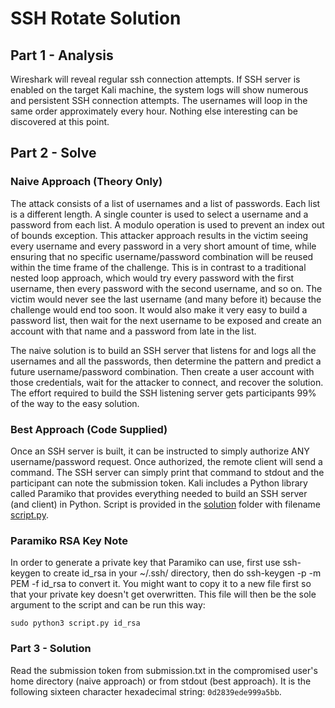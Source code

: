 # SSH Rotate Solution

## Part 1 - Analysis

Wireshark will reveal regular ssh connection attempts. If SSH server is enabled on the target Kali
machine, the system logs will show numerous and persistent SSH connection attempts. The usernames
will loop in the same order approximately every hour. Nothing else interesting can be discovered at
this point.

## Part 2 - Solve

### Naive Approach (Theory Only)

The attack consists of a list of usernames and a list of passwords. Each list is a different length. A
single counter is used to select a username and a password from each list. A modulo operation is used
to prevent an index out of bounds exception. This attacker approach results in the victim seeing every
username and every password in a very short amount of time, while ensuring that no specific username/password
combination will be reused within the time frame of the challenge. This is in contrast to a traditional
nested loop approach, which would try every password with the first username, then every password with the
second username, and so on. The victim would never see the last username (and many before it) because
the challenge would end too soon. It would also make it very easy to build a password list, then wait for
the next username to be exposed and create an account with that name and a password from late in the list.

The naive solution is to build an SSH server that listens for and logs all the usernames and all the
passwords, then determine the pattern and predict a future username/password combination. Then create
a user account with those credentials, wait for the attacker to connect, and recover the solution. The
effort required to build the SSH listening server gets participants 99% of the way to the easy solution.

### Best Approach (Code Supplied)

Once an SSH server is built, it can be instructed to simply authorize ANY username/password request. Once
authorized, the remote client will send a command. The SSH server can simply print that command to stdout
and the participant can note the submission token. Kali includes a Python library called Paramiko that
provides everything needed to build an SSH server (and client) in Python. Script is provided in the [solution](solution) folder with filename [script.py](solution/script.py).


### Paramiko RSA Key Note

In order to generate a private key that Paramiko can use, first use ssh-keygen to create id_rsa in your ~/.ssh/
directory, then do ssh-keygen -p -m PEM -f id_rsa to convert it. You might want to copy it to a new file first
so that your private key doesn't get overwritten. This file will then be the sole argument to the script and can be run this way:

```
sudo python3 script.py id_rsa
```

### Part 3 - Solution

Read the submission token from submission.txt in the compromised user's home directory (naive approach) or
from stdout (best approach). It is the following sixteen character hexadecimal string: `0d2839ede999a5bb`.